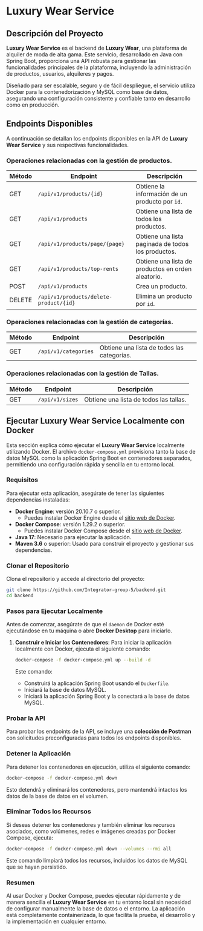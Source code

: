 # Luxury Wear Service

## Descripción del Proyecto

**Luxury Wear Service** es el backend de **Luxury Wear**, una plataforma de alquiler de moda de alta gama. Este servicio, desarrollado en Java con Spring Boot, proporciona una API robusta para gestionar las funcionalidades principales de la plataforma, incluyendo la administración de productos, usuarios, alquileres y pagos. 

Diseñado para ser escalable, seguro y de fácil despliegue, el servicio utiliza Docker para la contenedorización y MySQL como base de datos, asegurando una configuración consistente y confiable tanto en desarrollo como en producción.

## Endpoints Disponibles

A continuación se detallan los endpoints disponibles en la API de **Luxury Wear Service** y sus respectivas funcionalidades.

### Operaciones relacionadas con la gestión de productos.

| Método | Endpoint                               | Descripción                                        |
|--------|----------------------------------------|----------------------------------------------------|
| GET    | `/api/v1/products/{id}`                | Obtiene la información de un producto por `id`.    |
| GET    | `/api/v1/products`                     | Obtiene una lista de todos los productos.          |
| GET    | `/api/v1/products/page/{page}`         | Obtiene una lista paginada de todos los productos. |
| GET    | `/api/v1/products/top-rents`           | Obtiene una lista de productos en orden aleatorio. |
| POST   | `/api/v1/products`                     | Crea un producto.                                  |
| DELETE | `/api/v1/products/delete-product/{id}` | Elimina un producto por `id`.                      |

### Operaciones relacionadas con la gestión de categorías.

| Método | Endpoint             | Descripción                                |
|--------|----------------------|--------------------------------------------|
| GET    | `/api/v1/categories` | Obtiene una lista de todos las categorías. |

### Operaciones relacionadas con la gestión de Tallas.

| Método | Endpoint        | Descripción                            |
|--------|-----------------|----------------------------------------|
| GET    | `/api/v1/sizes` | Obtiene una lista de todos las tallas. |

## Ejecutar Luxury Wear Service Localmente con Docker

Esta sección explica cómo ejecutar el **Luxury Wear Service** localmente utilizando Docker. El archivo `docker-compose.yml` provisiona tanto la base de datos MySQL como la aplicación Spring Boot en contenedores separados, permitiendo una configuración rápida y sencilla en tu entorno local.

### Requisitos

Para ejecutar esta aplicación, asegúrate de tener las siguientes dependencias instaladas:

- **Docker Engine**: versión 20.10.7 o superior.
    - Puedes instalar Docker Engine desde el [sitio web de Docker](https://docs.docker.com/engine/install/).
- **Docker Compose**: versión 1.29.2 o superior.
    - Puedes instalar Docker Compose desde el [sitio web de Docker](https://docs.docker.com/compose/install/).
- **Java 17**: Necesario para ejecutar la aplicación.
- **Maven 3.6** o superior: Usado para construir el proyecto y gestionar sus dependencias.

### Clonar el Repositorio

Clona el repositorio y accede al directorio del proyecto:

```bash
git clone https://github.com/Integrator-group-5/backend.git
cd backend
```

### Pasos para Ejecutar Localmente

Antes de comenzar, asegúrate de que el `daemon` de Docker esté ejecutándose en tu máquina o abre **Docker Desktop** para iniciarlo.

1. **Construir e Iniciar los Contenedores**:
   Para iniciar la aplicación localmente con Docker, ejecuta el siguiente comando:

   ```bash
   docker-compose -f docker-compose.yml up --build -d
   ```
   
   Este comando:
   - Construirá la aplicación Spring Boot usando el `Dockerfile`.
   - Iniciará la base de datos MySQL.
   - Iniciará la aplicación Spring Boot y la conectará a la base de datos MySQL.

### Probar la API

Para probar los endpoints de la API, se incluye una **colección de Postman** con solicitudes preconfiguradas para todos los endpoints disponibles.


### Detener la Aplicación

Para detener los contenedores en ejecución, utiliza el siguiente comando:

```bash
docker-compose -f docker-compose.yml down
```

Esto detendrá y eliminará los contenedores, pero mantendrá intactos los datos de la base de datos en el volumen.

### Eliminar Todos los Recursos

Si deseas detener los contenedores y también eliminar los recursos asociados, como volúmenes, redes e imágenes creadas por Docker Compose, ejecuta:

```bash
docker-compose -f docker-compose.yml down --volumes --rmi all
```

Este comando limpiará todos los recursos, incluidos los datos de MySQL que se hayan persistido.

### Resumen

Al usar Docker y Docker Compose, puedes ejecutar rápidamente y de manera sencilla el **Luxury Wear Service** en tu entorno local sin necesidad de configurar manualmente la base de datos o el entorno. La aplicación está completamente containerizada, lo que facilita la prueba, el desarrollo y la implementación en cualquier entorno.
